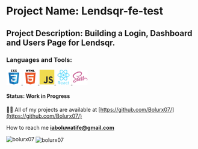 <h1> Project Name: Lendsqr-fe-test </h1>

<h2>Project Description: Building a Login, Dashboard and Users Page for Lendsqr.</h2>

<h3 align="left">Languages and Tools:</h3>
<p align="left"> <a href="https://www.w3schools.com/css/" target="_blank" rel="noreferrer"> <img src="https://raw.githubusercontent.com/devicons/devicon/master/icons/css3/css3-original-wordmark.svg" alt="css3" width="40" height="40"/> </a> <a href="https://www.w3.org/html/" target="_blank" rel="noreferrer"> <img src="https://raw.githubusercontent.com/devicons/devicon/master/icons/html5/html5-original-wordmark.svg" alt="html5" width="40" height="40"/> </a> <a href="https://developer.mozilla.org/en-US/docs/Web/JavaScript" target="_blank" rel="noreferrer"> <img src="https://raw.githubusercontent.com/devicons/devicon/master/icons/javascript/javascript-original.svg" alt="javascript" width="40" height="40"/> </a> <a href="https://reactjs.org/" target="_blank" rel="noreferrer"> <img src="https://raw.githubusercontent.com/devicons/devicon/master/icons/react/react-original-wordmark.svg" alt="react" width="40" height="40"/> </a> <a href="https://sass-lang.com" target="_blank" rel="noreferrer"> <img src="https://raw.githubusercontent.com/devicons/devicon/master/icons/sass/sass-original.svg" alt="sass" width="40" height="40"/> </a> </p>

<h4> Status: Work in Progress </h4>

👨‍💻 All of my projects are available at [https://github.com/Bolurx07/](https://github.com/Bolurx07/)

How to reach me **iaboluwatife@gmail.com**

<p><img align="left" src="https://github-readme-stats.vercel.app/api/top-langs?username=bolurx07&show_icons=true&locale=en&layout=compact" alt="bolurx07" /></p>

<p>&nbsp;<img align="center" src="https://github-readme-stats.vercel.app/api?username=bolurx07&show_icons=true&locale=en" alt="bolurx07" /></p>

